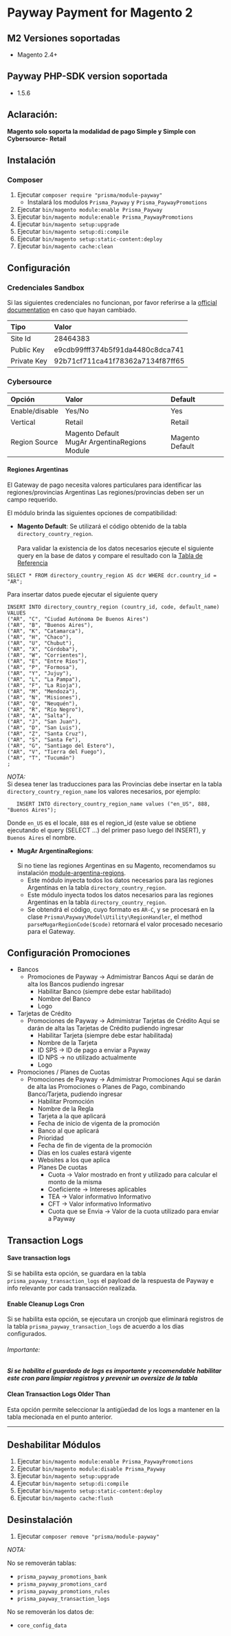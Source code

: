 # Payway Payment for Magento 2

## M2 Versiones soportadas
* Magento 2.4+

## Payway PHP-SDK version soportada
* 1.5.6

## Aclaración: 
**Magento solo soporta la modalidad de pago Simple y Simple con Cybersource- Retail**

## Instalación
### Composer
1. Ejecutar `composer require "prisma/module-payway"`
   - Instalará los modulos `Prisma_Payway` y `Prisma_PaywayPromotions`
2. Ejecutar `bin/magento module:enable Prisma_Payway`
3. Ejecutar `bin/magento module:enable Prisma_PaywayPromotions`
4. Ejecutar `bin/magento setup:upgrade`
5. Ejecutar `bin/magento setup:di:compile`
6. Ejecutar `bin/magento setup:static-content:deploy`
7. Ejecutar `bin/magento cache:clean`

## Configuración
### Credenciales Sandbox
Si las siguientes credenciales no funcionan, por favor referirse a la [official documentation](https://decidirv2.api-docs.io/1.0/transacciones-simples/flujo-de-una-transaccion-simple) en caso que hayan cambiado.

| Tipo        | Valor                            |  
|:------------|:---------------------------------|  
| Site Id     | 28464383                         |  
| Public Key  | e9cdb99fff374b5f91da4480c8dca741 |  
| Private Key | 92b71cf711ca41f78362a7134f87ff65 |  

### Cybersource
| Opción                 | Valor        | Default             |  
|:-----------------------|:-------------|:--------------------|  
| Enable/disable         | Yes/No       | Yes                 |  
| Vertical               | Retail       | Retail              |  
| Region Source          | Magento Default <br> MugAr ArgentinaRegions Module | Magento Default|  


#### Regiones Argentinas
El Gateway de pago necesita valores particulares para identificar las regiones/provincias Argentinas
Las regiones/provincias deben ser un campo requerido.

El módulo brinda las siguientes opciones de compatibilidad:
- **Magento Default**: Se utilizará el código obtenido de la tabla `directory_country_region`. <br>  
  Para validar la existencia de los datos necesarios ejecute el siguiente query en la base de datos y compare el resultado con la [Tabla de Referencia](https://decidirv2.api-docs.io/1.0/tablas-de-referencia-e-informacion-para-el-implementador/zpLTePd4PeuPdDBHN)
 ```  
 SELECT * FROM directory_country_region AS dcr WHERE dcr.country_id = "AR";    
  ```  
Para insertar datos puede ejecutar el siguiente query

  ```  
  INSERT INTO directory_country_region (country_id, code, default_name)   
  VALUES  
 ("AR", "C", "Ciudad Autónoma De Buenos Aires")
  ("AR", "B", "Buenos Aires"),
  ("AR", "K", "Catamarca"),
  ("AR", "H", "Chaco"),
  ("AR", "U", "Chubut"),
  ("AR", "X", "Córdoba"),
  ("AR", "W", "Corrientes"),
  ("AR", "E", "Entre Ríos"),
  ("AR", "P", "Formosa"),
  ("AR", "Y", "Jujuy"),
  ("AR", "L", "La Pampa"),
  ("AR", "F", "La Rioja"),
  ("AR", "M", "Mendoza"),
  ("AR", "N", "Misiones"),
  ("AR", "Q", "Neuquén"),
  ("AR", "R", "Río Negro"),
  ("AR", "A", "Salta"),
  ("AR", "J", "San Juan"),
  ("AR", "D", "San Luis"),
  ("AR", "Z", "Santa Cruz"),
  ("AR", "S", "Santa Fe"),
  ("AR", "G", "Santiago del Estero"),
  ("AR", "V", "Tierra del Fuego"),
  ("AR", "T", "Tucumán")
  ;
   ``` 
*NOTA:*   
Si desea tener las traducciones para las Provincias debe insertar en la tabla `directory_country_region_name` los valores necesarios, por ejemplo:
 ```
	INSERT INTO directory_country_region_name values ("en_US", 888, "Buenos Aires");   
```  
Donde `en_US` es el locale, `888` es el region_id (este value se obtiene ejecutando el query (SELECT ...) del primer paso luego del INSERT), y `Buenos Aires` el nombre. <br>


- **MugAr ArgentinaRegions**: <br>  
  Si no tiene las regiones Argentinas en su Magento, recomendamos su instalación [module-argentina-regions](https://github.com/holamugar/module-argentina-regions).
    - Este módulo inyecta todos los datos necesarios para las regiones Argentinas  en la tabla `directory_country_region`. <br>
    - Este módulo inyecta todos los datos necesarios para las regiones Argentinas  en la tabla `directory_country_region`. <br>
    - Se obtendrá el código, cuyo formato es `AR-C`, y se procesará en la clase `Prisma\Payway\Model\Utility\RegionHandler`, el method `parseMugarRegionCode($code)` retornará el valor procesado necesario para el Gateway.

## Configuración Promociones

- Bancos
    - Promociones de Payway -> Admimistrar Bancos
      Aqui se darán de alta los Bancos pudiendo ingresar
        - Habilitar Banco (siempre debe estar habilitado)
        - Nombre del Banco
        - Logo
- Tarjetas de Crédito
    - Promociones de Payway -> Admimistrar Tarjetas de Crédito
      Aqui se darán de alta las Tarjetas de Crédito pudiendo ingresar
        - Habilitar Tarjeta (siempre debe estar habilitada)
        - Nombre de la Tarjeta
        - ID SPS -> ID de pago a enviar a Payway
        - ID NPS -> no utilizado actualmente
        - Logo
- Promociones / Planes de Cuotas
    - Promociones de Payway -> Admimistrar Promociones
      Aqui se darán de alta las Promociones o Planes de Pago,
      combinando Banco/Tarjeta,  pudiendo ingresar
        - Habilitar Promoción
        - Nombre de la Regla
        - Tarjeta a la que aplicará
        - Fecha de inicio de vigenta de la promoción
        - Banco al que aplicará
        - Prioridad
        - Fecha de fin de vigenta de la promoción
        - Días en los cuales estará vigente
        - Websites a los que aplica
        - Planes De cuotas
            - Cuota -> Valor mostrado en front y utilizado para calcular el monto de la misma
            - Coeficiente -> Intereses aplicables
            - TEA -> Valor informativo Informativo
            - CFT -> Valor informativo Informativo
            - Cuota que se Envia -> Valor de la cuota utilizado para enviar a Payway

## Transaction Logs
#### Save transaction logs 
  Si se habilita esta opción, se guardara en la tabla `prisma_payway_transaction_logs` el payload de la respuesta de Payway e info relevante por cada transacción realizada.
#### Enable Cleanup Logs Cron
  Si se habilita esta opción, se ejecutara un cronjob que eliminará registros de la tabla `prisma_payway_transaction_logs` de acuerdo a los dias configurados. <br>
  ###### Importante:
**_Si se habilita el guardado de logs es importante y recomendable habilitar este cron para limpiar registros y prevenir un oversize de la tabla_**
#### Clean Transaction Logs Older Than
  Esta opción permite seleccionar la antigüedad de los logs a mantener en la tabla mecionada en el punto anterior.

---
## Deshabilitar Módulos
1. Ejecutar `bin/magento module:enable Prisma_PaywayPromotions`
2. Ejecutar `bin/magento module:disable Prisma_Payway`
3. Ejecutar `bin/magento setup:upgrade`
4. Ejecutar `bin/magento setup:di:compile`
5. Ejecutar `bin/magento setup:static-content:deploy`
6. Ejecutar `bin/magento cache:flush`

## Desinstalación
1. Ejecutar `composer remove "prisma/module-payway"`
   
*NOTA:*
 
No se removerán tablas:
- `prisma_payway_promotions_bank`
- `prisma_payway_promotions_card`
- `prisma_payway_promotions_rules`
- `prisma_payway_transaction_logs`

No se removerán los datos de:
- `core_config_data`
